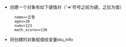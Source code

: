 - 创建一个对象有如下键值对（'=>'符号之前为键，之后为值）

        name=>王雪
        age=>20
        num=>123
        math_score=>136

- 将创建的对象赋值给变量stu_info
